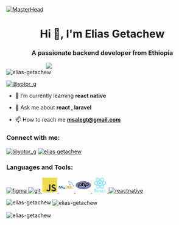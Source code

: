 [![MasterHead](https://lh3.googleusercontent.com/proxy/xbjeP8LNKZR4-UF97oYohj2oSZjWjxZ4pRgBh69eXqYwFuRDZo5nuFxCRx0W71Mvy4aDaps_LC1iH8KhGChMotQdGPPzE3efA7NyO-A5MMBRyPi4)](https://rishavchanda.io)
<h1 align="center">Hi 👋, I'm Elias Getachew</h1>
<h3 align="center">A passionate backend developer from Ethiopia</h3>
<img align="right" width="400" src="https://camo.githubusercontent.com/8a9c7f854df987a0b488caf7b4ca6fb56e368e1a0b85602574da94c19d1c2d2e/68747470733a2f2f70687973696373677572756b756c2e66696c65732e776f726470726573732e636f6d2f323031392f30322f6368617261637465722d312e676966" />

<p align="left"> <img src="https://komarev.com/ghpvc/?username=elias-getachew&label=Profile%20views&color=0e75b6&style=flat" alt="elias-getachew" /> </p>

<p align="left"> <a href="https://twitter.com/@yotor_g" target="blank"><img src="https://img.shields.io/twitter/follow/@yotor_g?logo=twitter&style=for-the-badge" alt="@yotor_g" /></a> </p>

- 🌱 I’m currently learning **react native**

- 💬 Ask me about **react , laravel**

- 📫 How to reach me **msalegt@gmail.com**

<h3 align="left">Connect with me:</h3>
<p align="left">
<a href="https://twitter.com/@yotor_g" target="blank"><img align="center" src="https://raw.githubusercontent.com/rahuldkjain/github-profile-readme-generator/master/src/images/icons/Social/twitter.svg" alt="@yotor_g" height="30" width="40" /></a>
<a href="https://linkedin.com/in/elias getachew" target="blank"><img align="center" src="https://raw.githubusercontent.com/rahuldkjain/github-profile-readme-generator/master/src/images/icons/Social/linked-in-alt.svg" alt="elias getachew" height="30" width="40" /></a>
</p>

<h3 align="left">Languages and Tools:</h3>
<p align="left"> <a href="https://www.figma.com/" target="_blank" rel="noreferrer"> <img src="https://www.vectorlogo.zone/logos/figma/figma-icon.svg" alt="figma" width="40" height="40"/> </a> <a href="https://git-scm.com/" target="_blank" rel="noreferrer"> <img src="https://www.vectorlogo.zone/logos/git-scm/git-scm-icon.svg" alt="git" width="40" height="40"/> </a> <a href="https://developer.mozilla.org/en-US/docs/Web/JavaScript" target="_blank" rel="noreferrer"> <img src="https://raw.githubusercontent.com/devicons/devicon/master/icons/javascript/javascript-original.svg" alt="javascript" width="40" height="40"/> </a> <a href="https://www.mysql.com/" target="_blank" rel="noreferrer"> <img src="https://raw.githubusercontent.com/devicons/devicon/master/icons/mysql/mysql-original-wordmark.svg" alt="mysql" width="40" height="40"/> </a> <a href="https://www.php.net" target="_blank" rel="noreferrer"> <img src="https://raw.githubusercontent.com/devicons/devicon/master/icons/php/php-original.svg" alt="php" width="40" height="40"/> </a> <a href="https://reactjs.org/" target="_blank" rel="noreferrer"> <img src="https://raw.githubusercontent.com/devicons/devicon/master/icons/react/react-original-wordmark.svg" alt="react" width="40" height="40"/> </a> <a href="https://reactnative.dev/" target="_blank" rel="noreferrer"> <img src="https://reactnative.dev/img/header_logo.svg" alt="reactnative" width="40" height="40"/> </a> </p>

<p><img align="left" src="https://github-readme-stats.vercel.app/api/top-langs?username=elias-getachew&show_icons=true&locale=en&layout=compact" alt="elias-getachew" /></p>

<p>&nbsp;<img align="center" src="https://github-readme-stats.vercel.app/api?username=elias-getachew&show_icons=true&locale=en" alt="elias-getachew" /></p>

<p><img align="center" src="https://github-readme-streak-stats.herokuapp.com/?user=elias-getachew&" alt="elias-getachew" /></p>
